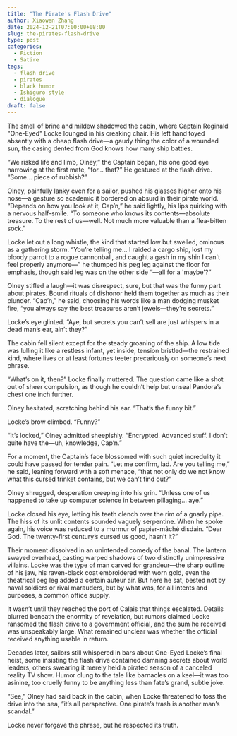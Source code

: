 ```yaml
---
title: "The Pirate's Flash Drive"
author: Xiaowen Zhang
date: 2024-12-21T07:00:00+08:00
slug: the-pirates-flash-drive
type: post
categories:
  - Fiction
  - Satire
tags:
  - flash drive
  - pirates
  - black humor
  - Ishiguro style
  - dialogue
draft: false
---
```


The smell of brine and mildew shadowed the cabin, where Captain Reginald "One-Eyed" Locke lounged in his creaking chair. His left hand toyed absently with a cheap flash drive—a gaudy thing the color of a wounded sun, the casing dented from God knows how many ship battles. 

“We risked life and limb, Olney,” the Captain began, his one good eye narrowing at the first mate, “for... that?” He gestured at the flash drive. “Some... piece of rubbish?”

Olney, painfully lanky even for a sailor, pushed his glasses higher onto his nose—a gesture so academic it bordered on absurd in their pirate world. “Depends on how you look at it, Cap’n,” he said lightly, his lips quirking with a nervous half-smile. “To someone who knows its contents—absolute treasure. To the rest of us—well. Not much more valuable than a flea-bitten sock.”

Locke let out a long whistle, the kind that started low but swelled, ominous as a gathering storm. “You’re telling me... I raided a cargo ship, lost my bloody parrot to a rogue cannonball, and caught a gash in my shin I can't feel properly anymore—” he thumped his peg leg against the floor for emphasis, though said leg was on the other side “—all for a 'maybe'?”

Olney stifled a laugh—it was disrespect, sure, but that was the funny part about pirates. Bound rituals of dishonor held them together as much as their plunder. “Cap’n,” he said, choosing his words like a man dodging musket fire, “you always say the best treasures aren’t jewels—they’re secrets.”

Locke’s eye glinted. “Aye, but secrets you can’t sell are just whispers in a dead man’s ear, ain’t they?”

The cabin fell silent except for the steady groaning of the ship. A low tide was lulling it like a restless infant, yet inside, tension bristled—the restrained kind, where lives or at least fortunes teeter precariously on someone’s next phrase.

“What’s on it, then?” Locke finally muttered. The question came like a shot out of sheer compulsion, as though he couldn’t help but unseal Pandora’s chest one inch further.

Olney hesitated, scratching behind his ear. “That’s the funny bit.”

Locke’s brow climbed. “Funny?”

“It’s locked,” Olney admitted sheepishly. “Encrypted. Advanced stuff. I don’t quite have the—uh, knowledge, Cap’n.”

For a moment, the Captain’s face blossomed with such quiet incredulity it could have passed for tender pain. “Let me confirm, lad. Are you telling me,” he said, leaning forward with a soft menace, “that not only do we not know what this cursed trinket contains, but we can’t find out?”

Olney shrugged, desperation creeping into his grin. “Unless one of us happened to take up computer science in between pillaging... aye.”

Locke closed his eye, letting his teeth clench over the rim of a gnarly pipe. The hiss of its unlit contents sounded vaguely serpentine. When he spoke again, his voice was reduced to a murmur of papier-mâché disdain. “Dear God. The twenty-first century’s cursed us good, hasn’t it?”

Their moment dissolved in an unintended comedy of the banal. The lantern swayed overhead, casting warped shadows of two distinctly unimpressive villains. Locke was the type of man carved for grandeur—the sharp outline of his jaw, his raven-black coat embroidered with worn gold, even the theatrical peg leg added a certain auteur air. But here he sat, bested not by naval soldiers or rival marauders, but by what was, for all intents and purposes, a common office supply.

It wasn’t until they reached the port of Calais that things escalated. Details blurred beneath the enormity of revelation, but rumors claimed Locke ransomed the flash drive to a government official, and the sum he received was unspeakably large. What remained unclear was whether the official received anything usable in return. 

Decades later, sailors still whispered in bars about One-Eyed Locke’s final heist, some insisting the flash drive contained damning secrets about world leaders, others swearing it merely held a pirated season of a canceled reality TV show. Humor clung to the tale like barnacles on a keel—it was too asinine, too cruelly funny to be anything less than fate’s grand, subtle joke.

“See,” Olney had said back in the cabin, when Locke threatened to toss the drive into the sea, “it’s all perspective. One pirate’s trash is another man’s scandal.”

Locke never forgave the phrase, but he respected its truth. 
